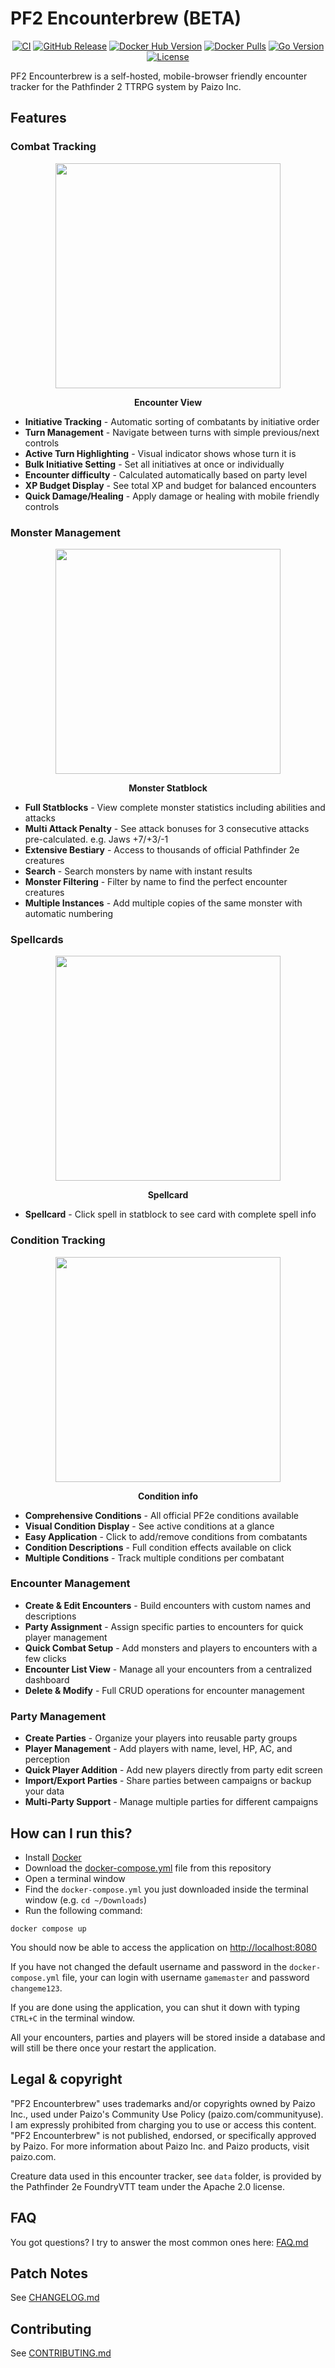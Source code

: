 # PF2 Encounterbrew (BETA)

<div align="center">

[![CI](https://github.com/jaybrueder/pf2-encounterbrew/actions/workflows/ci.yml/badge.svg)](https://github.com/jaybrueder/pf2-encounterbrew/actions/workflows/ci.yml)
[![GitHub Release](https://img.shields.io/github/v/release/jaybrueder/pf2-encounterbrew)](https://github.com/jaybrueder/pf2-encounterbrew/releases)
[![Docker Hub Version](https://img.shields.io/docker/v/jaybrueder/pf2-encounterbrew?label=docker%20hub)](https://hub.docker.com/r/jaybrueder/pf2-encounterbrew)
[![Docker Pulls](https://img.shields.io/docker/pulls/jaybrueder/pf2-encounterbrew)](https://hub.docker.com/r/jaybrueder/pf2-encounterbrew)
[![Go Version](https://img.shields.io/github/go-mod/go-version/jaybrueder/pf2-encounterbrew)](https://go.dev/)
[![License](https://img.shields.io/badge/license-Apache%202.0-blue.svg)](https://github.com/jaybrueder/pf2-encounterbrew/blob/main/LICENSE)

</div>

PF2 Encounterbrew is a self-hosted, mobile-browser friendly encounter tracker for the Pathfinder 2 TTRPG system by Paizo Inc.

## Features

### Combat Tracking

<div align="center">
  <img src="images/encounter-view.png" width="360" />
  <p><b>Encounter View</b></p>
</div>

- **Initiative Tracking** - Automatic sorting of combatants by initiative order
- **Turn Management** - Navigate between turns with simple previous/next controls
- **Active Turn Highlighting** - Visual indicator shows whose turn it is
- **Bulk Initiative Setting** - Set all initiatives at once or individually
- **Encounter difficulty** -  Calculated automatically based on party level
- **XP Budget Display** - See total XP and budget for balanced encounters
- **Quick Damage/Healing** - Apply damage or healing with mobile friendly controls

### Monster Management

<div align="center">
  <img src="images/statblock.png" width="360" />
  <p><b>Monster Statblock</b></p>
</div>

- **Full Statblocks** - View complete monster statistics including abilities and attacks
- **Multi Attack Penalty** - See attack bonuses for 3 consecutive attacks pre-calculated. e.g. Jaws +7/+3/-1
- **Extensive Bestiary** - Access to thousands of official Pathfinder 2e creatures
- **Search** - Search monsters by name with instant results
- **Monster Filtering** - Filter by name to find the perfect encounter creatures
- **Multiple Instances** - Add multiple copies of the same monster with automatic numbering

### Spellcards

<div align="center">
  <img src="images/spell-card.png" width="360" />
  <p><b>Spellcard</b></p>
</div>

- **Spellcard** - Click spell in statblock to see card with complete spell info


### Condition Tracking

<div align="center">
  <img src="images/condition-card.png" width="360" />
  <p><b>Condition info</b></p>
</div>

- **Comprehensive Conditions** - All official PF2e conditions available
- **Visual Condition Display** - See active conditions at a glance
- **Easy Application** - Click to add/remove conditions from combatants
- **Condition Descriptions** - Full condition effects available on click
- **Multiple Conditions** - Track multiple conditions per combatant

### Encounter Management
- **Create & Edit Encounters** - Build encounters with custom names and descriptions
- **Party Assignment** - Assign specific parties to encounters for quick player management
- **Quick Combat Setup** - Add monsters and players to encounters with a few clicks
- **Encounter List View** - Manage all your encounters from a centralized dashboard
- **Delete & Modify** - Full CRUD operations for encounter management

### Party Management
- **Create Parties** - Organize your players into reusable party groups
- **Player Management** - Add players with name, level, HP, AC, and perception
- **Quick Player Addition** - Add new players directly from party edit screen
- **Import/Export Parties** - Share parties between campaigns or backup your data
- **Multi-Party Support** - Manage multiple parties for different campaigns

## How can I run this?

- Install [Docker](https://www.docker.com/)
- Download the [docker-compose.yml](./docker-compose.yml) file from this repository
- Open a terminal window
- Find the `docker-compose.yml` you just downloaded inside the terminal window (e.g. `cd ~/Downloads`)
- Run the following command:

```shell
docker compose up
```

You should now be able to access the application on [http://localhost:8080](http://localhost:8080)

If you have not changed the default username and password in the `docker-compose.yml` file, your can login with username `gamemaster` and password `changeme123`.

If you are done using the application, you can shut it down with typing `CTRL+C` in the terminal window.

All your encounters, parties and players will be stored inside a database and will still be there once your restart the application.

## Legal & copyright

"PF2 Encounterbrew" uses trademarks and/or copyrights owned by Paizo Inc., used under Paizo's Community Use Policy (paizo.com/communityuse). I am expressly prohibited from charging you to use or access this content. "PF2 Encounterbrew" is not published, endorsed, or specifically approved by Paizo. For more information about Paizo Inc. and Paizo products, visit paizo.com.

Creature data used in this encounter tracker, see `data` folder, is provided by the Pathfinder 2e FoundryVTT team under the Apache 2.0 license.

## FAQ

You got questions? I try to answer the most common ones here: [FAQ.md](./FAQ.md)

## Patch Notes

See [CHANGELOG.md](./CHANGELOG.md)

## Contributing

See [CONTRIBUTING.md](./CONTRIBUTING.md)
